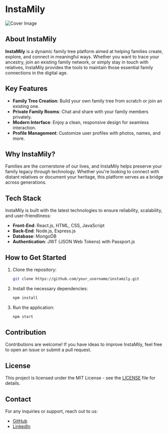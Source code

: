 # InstaMily

![Cover Image](path_to_your_image) <!-- Ajoute ici le chemin vers la capture d'écran de la plateforme -->

## About InstaMily

**InstaMily** is a dynamic family tree platform aimed at helping families create, explore, and connect in meaningful ways. Whether you want to trace your ancestry, join an existing family network, or simply stay in touch with relatives, InstaMily provides the tools to maintain those essential family connections in the digital age.

## Key Features

- **Family Tree Creation**: Build your own family tree from scratch or join an existing one.
- **Private Family Rooms**: Chat and share with your family members privately.
- **Modern Interface**: Enjoy a clean, responsive design for seamless interaction.
- **Profile Management**: Customize user profiles with photos, names, and more.

## Why InstaMily?

Families are the cornerstone of our lives, and InstaMily helps preserve your family legacy through technology. Whether you're looking to connect with distant relatives or document your heritage, this platform serves as a bridge across generations.

## Tech Stack

InstaMily is built with the latest technologies to ensure reliability, scalability, and user-friendliness:

- **Front-End**: React.js, HTML, CSS, JavaScript
- **Back-End**: Node.js, Express.js
- **Database**: MongoDB
- **Authentication**: JWT (JSON Web Tokens) with Passport.js

## How to Get Started

1. Clone the repository:
   ```bash
   git clone https://github.com/your_username/instamily.git
   ```
2. Install the necessary dependencies:
   ```bash
   npm install
   ```
3. Run the application:
   ```bash
   npm start
   ```

## Contribution

Contributions are welcome! If you have ideas to improve InstaMily, feel free to open an issue or submit a pull request.

## License

This project is licensed under the MIT License - see the [LICENSE](LICENSE) file for details.

## Contact

For any inquiries or support, reach out to us:

- [GitHub](https://github.com/lepronet85)
- [LinkedIn](https://www.linkedin.com/in/abdoul-aziz-soumanou-salifou-34bb82190/)

